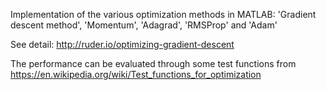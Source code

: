 Implementation of the various optimization methods in MATLAB:
'Gradient descent method', 'Momentum', 'Adagrad', 'RMSProp' and 'Adam'

See detail: http://ruder.io/optimizing-gradient-descent

The performance can be evaluated through some test functions from https://en.wikipedia.org/wiki/Test_functions_for_optimization
